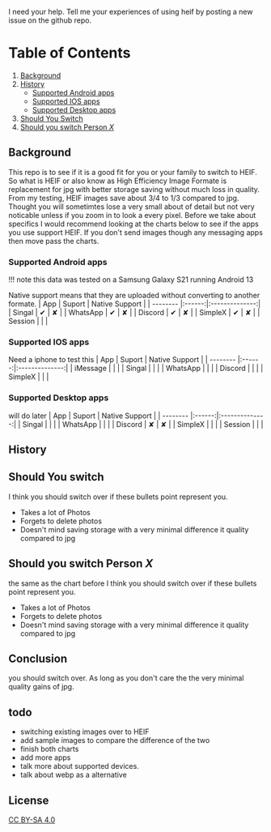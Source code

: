 I need your help. Tell me your experiences of using heif by posting a new issue on the github repo.
# Table of Contents
1. [Background](#background)
2. [History](#history)
    - [Supported Android apps](#supported-android-apps)
    - [Supported IOS apps](#supported-ios-apps)
    - [Supported Desktop apps](#supported-desktop-apps)
3. [Should You Switch](#should-you-switch)
4. [Should you switch Person *X*](#should-you-switch-person-x)
## Background
This repo is to see if it is a good fit for you or your family to switch to HEIF. So what is HEIF or also know as High Efficiency Image Formate is replacement for jpg with better storage saving without much loss in quality. From my testing, HEIF images save about 3/4 to 1/3 compared to jpg. Thought you will sometimtes lose a very small about of detail but not very noticable unless if you zoom in to look a every pixel. Before we take about specifics I would recommend looking at the charts below to see if the apps you use support HEIF. If you don't send images though any messaging apps then move pass the charts. 
### Supported Android apps
!!! note this data was tested on a Samsung Galaxy S21 running Android 13

Native support means that they are uploaded without converting to another formate.
| App      | Suport | Native Support |
| -------- |:------:|:--------------:|
| Singal   |   ✔    |       ✘        |
| WhatsApp |   ✔    |       ✘        |
| Discord  |   ✔    |       ✘        |
| SimpleX  |   ✔    |       ✘        |
| Session  |        |                |

### Supported IOS apps
Need a iphone to test this
| App      | Suport | Native Support |
| -------- |:------:|:--------------:|
| iMessage |        |                |
| Singal   |        |                |
| WhatsApp |        |                |
| Discord  |        |                |
| SimpleX  |        |                | 

### Supported Desktop apps
will do later
| App      | Suport | Native Support |
| -------- |:------:|:--------------:|
| Singal   |        |                |
| WhatsApp |        |                |
| Discord  |   ✘    |       ✘        |
| SimpleX  |        |                |
| Session  |        |                |
## History 

## Should You switch
I think you should switch over if these bullets point represent you.
- Takes a lot of Photos
- Forgets to delete photos
- Doesn't mind saving storage with a very minimal difference it quality compared to jpg
## Should you switch Person *X*
the same as the chart before
I think you should switch over if these bullets point represent you.
- Takes a lot of Photos
- Forgets to delete photos
- Doesn't mind saving storage with a very minimal difference it quality compared to jpg
## Conclusion
you should switch over. As long as you don't care the the very minimal quality gains of jpg.

## todo
- switching existing images over to HEIF
- add sample images to compare the difference of the two
- finish both charts
- add more apps
- talk more about supported devices.
- talk about webp as a alternative

## License
[CC BY-SA 4.0](https://creativecommons.org/licenses/by-sa/4.0/)
